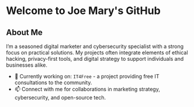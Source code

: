 # Welcome to Joe Mary's GitHub

## About Me
I’m a seasoned digital marketer and cybersecurity specialist with a strong focus on practical solutions. My projects often integrate elements of ethical hacking, privacy-first tools, and digital strategy to support individuals and businesses alike.

- 🌱 Currently working on: `IT4Free` - a project providing free IT consultations to the community.
- 📫 Connect with me for collaborations in marketing strategy, cybersecurity, and open-source tech.
